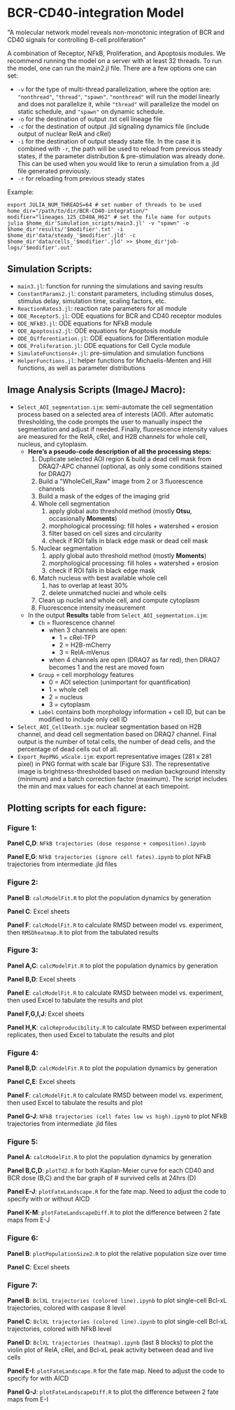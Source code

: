 # BCR-CD40-integration Model
"A molecular network model reveals non-monotonic integration of BCR and CD40 signals for controlling B-cell proliferation"

A combination of Receptor, NFkB, Proliferation, and Apoptosis modules.
We recommend running the model on a server with at least 32 threads. To run the model, one can run the main2.jl file. There are a few options one can set:
* `-v` for the type of multi-thread parallelization, where the option are: `"nonthread"`, `"thread"`, `"spawn"`. `"nonthread"` will run the model linearly and does not parallelize it, while `"thread"` will parallelize the model on static schedule, and `"spawn"` on dynamic schedule.
* `-o` for the destination of output .txt cell lineage file
* `-c` for the destination of output .jld signaling dynamics file (include output of nuclear RelA and cRel)
* `-i` for the destination of output steady state file. In the case it is combined with `-r`, the path will be used to reload from previous steady states, if the parameter distribution & pre-stimulation was already done. This can be used when you would like to rerun a simulation from a .jld file generated previously.
* `-r` for reloading from previous steady states

Example:
```
export JULIA_NUM_THREADS=64 # set number of threads to be used
home_dir="/path/to/dir/BCR-CD40-integration/"
modifier="lineages_125_CD40A_H62" # set the file name for outputs
julia $home_dir'Simulation_scripts/main3.jl' -v "spawn" -o $home_dir'results/'$modifier'.txt' -i $home_dir'data/steady_'$modifier'.jld' -c $home_dir'data/cells_'$modifier'.jld' >> $home_dir'job-logs/'$modifier'.out'

```
## Simulation Scripts:
- `main3.jl`: function for running the simulations and saving results
- `ConstantParams2.jl`: constant parameters, including stimulus doses, stimulus delay, simulation time, scaling factors, etc.
- `ReactionRates3.jl`: reaction rate parameters for all module
- `ODE_Receptor5.jl`: ODE equations for BCR and CD40 receptor modules
- `ODE_NFkB3.jl`: ODE equations for NFkB module
- `ODE_Apoptosis2.jl`: ODE equations for Apoptosis module
- `ODE_Differentiation.jl`: ODE equations for Differentiation module
- `ODE_Proliferation.jl`: ODE equations for Cell Cycle module
- `SimulateFunctions4+.jl`: pre-simulation and simulation functions
- `HelperFunctions.jl`: helper functions for Michaelis-Menten and Hill functions, as well as parameter distributions

## Image Analysis Scripts (ImageJ Macro):
- `Select_AOI_segmentation.ijm`: semi-automate the cell segmentation process based on a selected area of interests (AOI). After automatic thresholding, the code prompts the user to manually inspect the segmentation and adjust if needed. Finally, fluorescence intensity values are measured for the RelA, cRel, and H2B channels for whole cell, nucleus, and cytoplasm.
    - **Here’s a pseudo-code description of all the processing steps:**
        1. Duplicate selected AOI region & build a dead cell mask from DRAQ7-APC channel (optional, as only some conditions stained for DRAQ7)
        2. Build a "WholeCell_Raw" image from 2 or 3 fluorescence channels
        3. Build a mask of the edges of the imaging grid
        4. Whole cell segmentation
            1. apply global auto threshold method (mostly **Otsu**, occasionally **Moments**)
            2. morphological processing: fill holes + watershed + erosion
            3. filter based on cell sizes and circularity
            4. check if ROI falls in black edge mask or dead cell mask
        5. Nuclear segmentation
            1. apply global auto threshold method (mostly **Moments**)
            2. morphological processing: fill holes + watershed + erosion
            3. check if ROI falls in black edge mask
        6. Match nucleus with best available whole cell
            1. has to overlap at least 30%
            2. delete unmatched nuclei and whole cells
        7. Clean up nuclei and whole cell, and compute cytoplasm
        8. Fluorescence intensity measurement
    - In the output **Results** table from `Select_AOI_segmentation.ijm`:
        - `Ch` = fluorescence channel
            - when 3 channels are open:
                - 1 = cRel-TFP
                - 2 = H2B-mCherry
                - 3 = RelA-mVenus
            - when 4 channels are open (DRAQ7 as far red), then DRAQ7 becomes 1 and the rest are moved fown
        - `Group` = cell morphology features
            - 0 = AOI selection (unimportant for quantification)
            - 1 = whole cell
            - 2 = nucleus
            - 3 = cytoplasm
        - `Label` contains both morphology information + cell ID, but can be modified to include only cell ID
- `Select_AOI_CellDeath.ijm`: nuclear segmentation based on H2B channel, and dead cell segmentation based on DRAQ7 channel. Final output is the number of total cells, the number of dead cells, and the percentage of dead cells out of all.
- `Export_RepPNG_wScale.ijm`: export representative images (281 x 281 pixel) in PNG format with scale bar (Figure S3). The representative image is brightness-thresholded based on median background intensity (minimum) and a batch correction factor (maximum). The script includes the min and max values for each channel at each timepoint.

## Plotting scripts for each figure:

### Figure 1:

**Panel C,D**: `NFkB trajectories (dose response + composition).ipynb`

**Panel E,G**: `NFkB trajectories (ignore cell fates).ipynb` to plot NFkB trajectories from intermediate .jld files

### Figure 2:

**Panel B**: `calcModelFit.R` to plot the population dynamics by generation

**Panel C**: Excel sheets

**Panel F**: `calcModelFit.R` to calculate RMSD between model vs. experiment, then `RMSDheatmap.R` to plot from the tabulated results

### Figure 3:

**Panel A,C**: `calcModelFit.R` to plot the population dynamics by generation

**Panel B,D**: Excel sheets

**Panel E**: `calcModelFit.R` to calculate RMSD between model vs. experiment, then used Excel to tabulate the results and plot

**Panel F,G,I,J**: Excel sheets

**Panel H,K**: `calcReproducibility.R` to calculate RMSD between experimental replicates, then used Excel to tabulate the results and plot

### Figure 4:

**Panel B,D**: `calcModelFit.R` to plot the population dynamics by generation

**Panel C,E**: Excel sheets

**Panel F**: `calcModelFit.R` to calculate RMSD between model vs. experiment, then used Excel to tabulate the results and plot

**Panel G-J**: `NFkB trajectories (cell fates low vs high).ipynb` to plot NFkB trajectories from intermediate .jld files

### Figure 5:

**Panel A**: `calcModelFit.R` to plot the population dynamics by generation

**Panel B,C,D**: `plotTd2.R` for both Kaplan-Meier curve for each CD40 and BCR dose (B,C) and the bar graph of # survived cells at 24hrs (D)

**Panel E-J**: `plotFateLandscape.R` for the fate map. Need to adjust the code to specify with or without AICD

**Panel K-M**: `plotFateLandscapeDiff.R` to plot the difference between 2 fate maps from E-J

### Figure 6:

**Panel B**: `plotPopulationSize2.R` to plot the relative population size over time

**Panel C**: Excel sheets

### Figure 7:

**Panel B**: `BclXL trajectories (colored line).ipynb` to plot single-cell Bcl-xL trajectories, colored with caspase 8 level

**Panel C**: `BclXL trajectories (colored line).ipynb` to plot single-cell Bcl-xL trajectories, colored with NFkB level

**Panel D**: `BclXL trajectories (heatmap).ipynb` (last 8 blocks) to plot the violin plot of RelA, cRel, and Bcl-xL peak activity between dead and live cells

**Panel E-I**: `plotFateLandscape.R` for the fate map. Need to adjust the code to specify for with AICD

**Panel G-J**: `plotFateLandscapeDiff.R` to plot the difference between 2 fate maps from E-I
